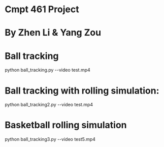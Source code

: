 # Cmpt 461 Project
# By Zhen Li & Yang Zou

# Ball tracking 
python ball_tracking.py --video test.mp4

# Ball tracking with rolling simulation:
python ball_tracking2.py --video test.mp4

# Basketball rolling simulation
python ball_tracking3.py --video test5.mp4